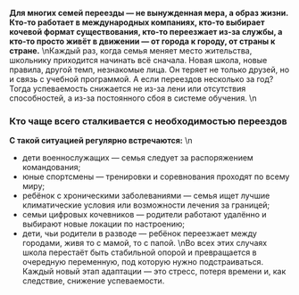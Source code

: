 **Для многих семей переезды — не вынужденная мера, а образ жизни. Кто-то работает в международных компаниях, кто-то выбирает кочевой формат существования, кто-то переезжает из-за службы, а кто-то просто живёт в движении — от города к городу, от страны к стране.**
\nКаждый раз, когда семья меняет место жительства, школьнику приходится начинать всё сначала. Новая школа, новые правила, другой темп, незнакомые лица. Он теряет не только друзей, но и связь с учебной программой. А если переездов несколько за год? Тогда успеваемость снижается не из-за лени или отсутствия способностей, а из-за постоянного сбоя в системе обучения.
\n
### Кто чаще всего сталкивается с необходимостью переездов
**С такой ситуацией регулярно встречаются:**
\n
- дети военнослужащих — семья следует за распоряжением командования; 
- юные спортсмены — тренировки и соревнования проходят по всему миру; 
- ребёнок с хроническими заболеваниями — семья ищет лучшие климатические условия или возможности лечения за границей; 
- семьи цифровых кочевников — родители работают удалённо и выбирают новые локации по настроению; 
- дети, чьи родители в разводе — ребёнок переезжает между городами, живя то с мамой, то с папой.
\nВо всех этих случаях школа перестаёт быть стабильной опорой и превращается в очередную переменную, под которую нужно подстраиваться. Каждый новый этап адаптации — это стресс, потеря времени и, как следствие, снижение успеваемости.